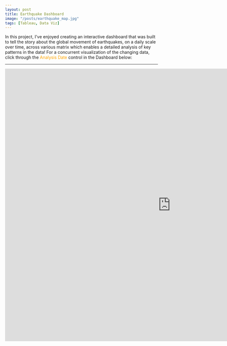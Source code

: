 ```yaml
---
layout: post
title: Earthquake Dashboard
image: "/posts/earthquake_map.jpg"
tags: [Tableau, Data Viz]
---
```


In this project, I've enjoyed creating an interactive dashboard that was built to tell the story about the global movement of earthquakes, on a daily scale over time, across various matrix which enables a detailed analysis of key patterns in the data!  For a concurrent visualization of the changing data, click through the <font color="orange">Analysis Date</font> control in the Dashboard below:

---

<iframe seamless frameborder="0" src="https://public.tableau.com/views/DSIEarthquakeDashboard_16779073807970/DSIEarthquakeTracker?:embed=yes&:display_count=yes&:showVizHome=no" width = '1090' height = '900'></iframe>
